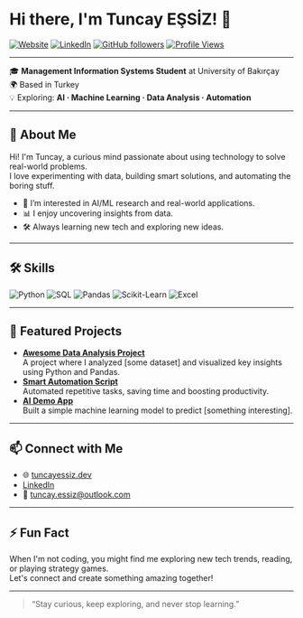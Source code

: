 # Hi there, I'm Tuncay EŞSİZ! 👋

[![Website](https://img.shields.io/badge/Website-tuncayessiz.dev-0A0A0A?style=flat-square&logo=google-chrome&logoColor=white)](https://tuncayessiz.dev)
[![LinkedIn](https://img.shields.io/badge/LinkedIn-blue?logo=linkedin&style=flat-square)](https://www.linkedin.com/in/tuncayessiz/)
[![GitHub followers](https://img.shields.io/github/followers/tunjayoff?style=social)](https://github.com/tunjayoff?tab=followers)
[![Profile Views](https://komarev.com/ghpvc/?username=tunjayoff&color=blue&style=flat-square)](https://github.com/tunjayoff)

---

🎓 **Management Information Systems Student** at University of Bakırçay  
🌍 Based in Turkey  
💡 Exploring: **AI · Machine Learning · Data Analysis · Automation**

---

## 🚀 About Me

Hi! I'm Tuncay, a curious mind passionate about using technology to solve real-world problems.  
I love experimenting with data, building smart solutions, and automating the boring stuff.

- 🤖 I’m interested in AI/ML research and real-world applications.
- 📊 I enjoy uncovering insights from data.
- 🛠️ Always learning new tech and exploring new ideas.

---

## 🛠️ Skills

![Python](https://img.shields.io/badge/Python-FFD43B?logo=python&logoColor=blue)
![SQL](https://img.shields.io/badge/SQL-4479A1?logo=postgresql&logoColor=white)
![Pandas](https://img.shields.io/badge/Pandas-150458?logo=pandas&logoColor=white)
![Scikit-Learn](https://img.shields.io/badge/Scikit--Learn-F7931E?logo=scikit-learn&logoColor=white)
![Excel](https://img.shields.io/badge/Excel-217346?logo=microsoft-excel&logoColor=white)
<!-- Add more relevant skills or tools here -->

---

## 📌 Featured Projects

<!-- Replace these examples with your real projects! -->
- [**Awesome Data Analysis Project**](#)  
  A project where I analyzed [some dataset] and visualized key insights using Python and Pandas.
- [**Smart Automation Script**](#)  
  Automated repetitive tasks, saving time and boosting productivity.
- [**AI Demo App**](#)  
  Built a simple machine learning model to predict [something interesting].

---

## 📫 Connect with Me

- 🌐 [tuncayessiz.dev](https://tuncayessiz.dev)
- [LinkedIn](https://www.linkedin.com/in/tuncayessiz/)
- 📧 tuncay.essiz@outlook.com

---

## ⚡ Fun Fact

When I'm not coding, you might find me exploring new tech trends, reading, or playing strategy games.  
Let's connect and create something amazing together!

---

> “Stay curious, keep exploring, and never stop learning.”
